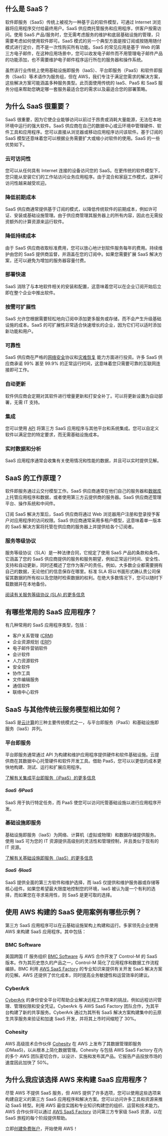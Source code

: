 ## 什么是 SaaS？

软件即服务（SaaS）传统上被视为一种基于云的软件模型，可通过 Internet 浏览器将应用程序交付给最终用户。SaaS 供应商托管服务和应用程序，供客户按需访问。使用 SaaS 产品/服务时，您无需考虑服务的维护和底层基础设施的管理，只需要考虑如何使用软件即可。SaaS 模式的另一个典型方面是按订阅或按随用随付模式进行定价，而不是一次性购买所有功能。SaaS 的常见应用是基于 Web 的第三方电子邮件，在这种应用场景中，您可以收发电子邮件而不用管理电子邮件产品的功能添加，也不需要维护电子邮件程序运行所在的服务器和操作系统。

虽然该行业传统上使用基础设施即服务（IaaS）、平台即服务（PaaS）和软件即服务（SaaS）等术语作为服务组，但在 AWS，我们专注于满足您需求的解决方案，这些解决方案可能涵盖多种服务类型。此页面使用传统的 IaaS、PaaS 和 SaaS 服务分组来帮助您确定哪一套服务最适合您的需求以及最适合您的部署策略。

## 为什么 SaaS 很重要？

SaaS 很重要，因为它使企业能够访问以前过于昂贵或消耗大量能源，无法在本地环境中运行的强大软件。SaaS 供应商在自己的数据中心或云环境中管理硬件、软件工具和应用程序。您可以直接从浏览器或移动应用程序访问该软件。基于订阅的 SaaS 模型还意味着您可以根据业务需要扩大或缩小对软件的使用。SaaS 的一些优势如下。

### 云可访问性

您可以从任何具有 Internet 连接的设备访问您的 SaaS。在更传统的软件模型下，您只能从安装它们的工作站访问业务应用程序。由于混合和家庭工作模式，这种可访问性越来越受欢迎。

### 降低前期成本

SaaS 供应商通常提供基于订阅的模式，以降低传统软件的前期成本，例如许可证、安装或基础设施管理。由于供应商管理其服务器上的所有内容，因此也无需投资额外的计算资源来运行软件。

### 降低持续成本

由于 SaaS 供应商收取标准费用，您可以放心地计划软件服务每年的费用。持续维护由您的 SaaS 提供商监督，并涵盖在您的订阅中。如果您需要扩展 SaaS 解决方案，还可以避免为增加的服务器容量付费。

### 部署快速

SaaS 消除了与本地软件相关的安装和配置，这意味着您可以在企业订阅开始后立即在整个企业中推出软件。

### 按需可扩展性

SaaS 允许您根据需要轻松地向订阅中添加更多服务或存储，而不会产生升级基础设施的成本。SaaS 的可扩展性非常适合快速增长的企业，因为它们可以适时添加新功能和用户。

### 可靠性

SaaS 供应商在严格的[网络安全](https://aws.amazon.com/security/)协议和[灾难恢复](https://aws.amazon.com/disaster-recovery/) 能力方面进行投资。许多 SaaS 供应商承诺 99% 甚至 99.9% 的正常运行时间，这意味着您只需要可靠的互联网连接即可工作。

### 自动更新

软件供应商会定期对其软件进行增量更新和打安全补丁。可以将更新设置为自动部署，无需 IT 支持。

### 集成

您可以使用 [API](https://aws.amazon.com/what-is/api/) 将第三方 SaaS 应用程序与其他平台和系统集成。您可以自定义软件以满足您的特定要求，而无需基础设施成本。

### 实时数据和分析

SaaS 应用程序通常会收集有关使用情况和性能的数据，并且可以实时提供见解。

## SaaS 的工作原理？

软件即服务通过云交付模型工作。SaaS 供应商通常在他们自己的服务器和[数据库](https://aws.amazon.com/products/databases/)上托管应用程序和数据，或者使用第三方云提供商的服务器。SaaS 供应商还管理平台、操作系统和中间件。

订阅 SaaS 解决方案后，SaaS 供应商将通过 Web 浏览器用户注册和登录授予客户对应用程序的访问权限。SaaS 供应商通常采用多租户模型，这意味着单一版本的 SaaS 解决方案将托管在供应商的服务器上并提供给各个订阅者。

### 服务等级协议

服务等级协议（SLA）是一种法律合同，它规定了使用 SaaS 产品的条款和条件。它涵盖了您的 SaaS 供应商提供的服务和服务期望，例如正常运行时间、安全性、支持和自动更新，同时还概述了您作为客户的责任。例如，大多数企业都需要拥有自己的数据，无论他们的信息保存在哪里。标准 SLA 将以书面形式确认贵公司保留其数据的所有权以及您随时检索数据的权利。在绝大多数情况下，您可以随时下载数据并在本地备份。

[阅读有关服务等级协议 (SLA) 的更多信息](https://aws.amazon.com/what-is/service-level-agreement/)

## 有哪些常用的 SaaS 应用程序？

有几种常用的 SaaS 应用程序类型，包括：

- 客户关系管理 ([CRM](https://aws.amazon.com/marketplace/b/98bce01b-8e07-4a83-8e4e-711ce14f2e88?category=98bce01b-8e07-4a83-8e4e-711ce14f2e88))
- 企业资源规划 ([ERP](https://aws.amazon.com/marketplace/search?searchTerms=erp))
- 电子邮件营销软件
- 会计软件
- 人力资源软件
- 安全软件
- 协作工具
- 文件编辑服务
- 通信软件
- 联络中心软件

## SaaS 与其他传统云服务模型相比如何？

SaaS 是[云计算](https://aws.amazon.com/what-is-cloud-computing/)的三种主要传统模式之一，与平台即服务（PaaS）和基础设施即服务（IaaS）并列。

### 平台即服务

平台即服务通常通过 API 为构建和维护应用程序提供硬件和软件基础设施。云提供商在其数据中心托管硬件和软件开发工具。借助 PaaS，您可以以更低的成本更快地构建、测试、运行和扩展应用程序。

[了解有关集成平台即服务（iPaaS）的更多信息](https://aws.amazon.com/what-is/ipaas/)

#### *SaaS 与PaaS*

SaaS 用于执行特定任务，而 PaaS 使您可以访问托管基础设施以进行应用程序开发。

### 基础设施即服务

基础设施即服务（IaaS）为网络、计算机（虚拟或物理）和数据存储提供服务。使用 IaaS 可为您的 IT 资源提供高级别的灵活性和管理控制，并且类似于现有的 IT 资源。

[了解有关基础设施即服务（IaaS）的更多信息](https://aws.amazon.com/what-is/iaas/)

#### *SaaS 与IaaS*

SaaS 提供全面的第三方软件和维护选择，而 IaaS 仅提供和维护服务器或存储等核心组件。如果您希望最大限度地控制您的环境，IaaS 被认为是一个有利的选择，而如果您在寻求易用性，则 SaaS 是更可取的选择。

## 使用 AWS 构建的 SaaS 使用案例有哪些示例？

第三方 SaaS 应用程序可以在云基础设施架构上构建和运行。多家领先企业使用 AWS 来构建 SaaS 应用程序。其中包括：

### BMC Software

美国跨国 IT 服务组织 [BMC Software](https://aws.amazon.com/partners/success/bmc/) 与 AWS 合作开发了 Control-M 的 SaaS 版本。作为其历史悠久的产品之一，Control-M 简化了应用程序和数据工作流程编排。BMC 利用 [AWS SaaS Factory](https://aws.amazon.com/partners/programs/saas-factory/) 的专业知识来提供有关开发 SaaS 解决方案的见解。AWS 还提供了优化成本，同时提高业务敏捷性和运营效率的建议。

### CyberArk

[CyberArk](https://aws.amazon.com/blogs/apn/cyberark-launches-saas-identity-security-platform-on-aws-with-support-from-aws-saas-factory/) 的身份安全平台可帮助企业解决远程工作带来的挑战，例如远程访问管理、管理权限和安全凭证。CyberArk 与 AWS SaaS Factory 团队合作，为其平台构建了新的共享服务。CyberArk 通过为其所有 SaaS 解决方案构建集中的云原生共享服务来验证和加速 SaaS 开发，并将其上市时间缩短了 30%。

### Cohesity

AWS 高级技术合作伙伴 [Cohesity](https://aws.amazon.com/blogs/apn/cohesity-pioneers-data-management-as-a-service-in-collaboration-with-aws/) 在 AWS 上发布了其数据管理即服务 (DMaaS)，以从根本上简化数据管理。Cohesity 与包括 AWS SaaS Factory 在内的多个 AWS 团队密切合作，以设计、实施和发布其产品。它报告产品投放市场的速度因此加快了 50%。

## 为什么我应该选择 AWS 来构建 SaaS 应用程序？

尽管 AWS 不提供 SaaS 服务，但 AWS 提供了许多选项，您可以使用这些选项来构建自定义的第三方 SaaS 应用程序和解决方案。您可以访问许多工具和资源来推动 SaaS 转型。利用 AWS 最佳实践和专业知识构建您的组织、运营和技术能力。AWS 合作伙伴可以通过 [AWS SaaS Factory](https://aws.amazon.com/partners/programs/saas-factory/) 访问第三方专家级 SaaS 资源，以在 SaaS 旅程的每个阶段提供帮助。

立即[创建免费账户](https://portal.aws.amazon.com/gp/aws/developer/registration/index.html)，开始使用 AWS！